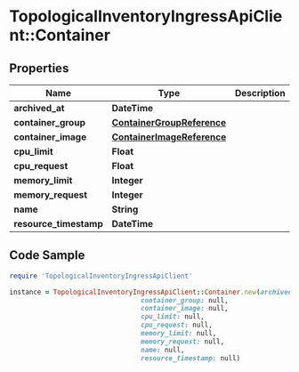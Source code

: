 # TopologicalInventoryIngressApiClient::Container

## Properties

Name | Type | Description | Notes
------------ | ------------- | ------------- | -------------
**archived_at** | **DateTime** |  | [optional] 
**container_group** | [**ContainerGroupReference**](ContainerGroupReference.md) |  | 
**container_image** | [**ContainerImageReference**](ContainerImageReference.md) |  | [optional] 
**cpu_limit** | **Float** |  | [optional] 
**cpu_request** | **Float** |  | [optional] 
**memory_limit** | **Integer** |  | [optional] 
**memory_request** | **Integer** |  | [optional] 
**name** | **String** |  | 
**resource_timestamp** | **DateTime** |  | [optional] 

## Code Sample

```ruby
require 'TopologicalInventoryIngressApiClient'

instance = TopologicalInventoryIngressApiClient::Container.new(archived_at: null,
                                 container_group: null,
                                 container_image: null,
                                 cpu_limit: null,
                                 cpu_request: null,
                                 memory_limit: null,
                                 memory_request: null,
                                 name: null,
                                 resource_timestamp: null)
```


